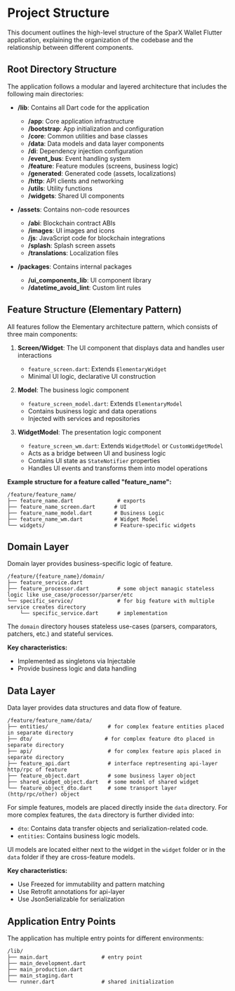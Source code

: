 # Project Structure

This document outlines the high-level structure of the SparX Wallet Flutter application, explaining the organization of the codebase and the relationship between different components.

## Root Directory Structure

The application follows a modular and layered architecture that includes the following main directories:

- **/lib**: Contains all Dart code for the application  
  - **/app**: Core application infrastructure  
  - **/bootstrap**: App initialization and configuration  
  - **/core**: Common utilities and base classes  
  - **/data**: Data models and data layer components  
  - **/di**: Dependency injection configuration  
  - **/event_bus**: Event handling system  
  - **/feature**: Feature modules (screens, business logic)  
  - **/generated**: Generated code (assets, localizations)  
  - **/http**: API clients and networking  
  - **/utils**: Utility functions  
  - **/widgets**: Shared UI components  

- **/assets**: Contains non-code resources  
  - **/abi**: Blockchain contract ABIs  
  - **/images**: UI images and icons  
  - **/js**: JavaScript code for blockchain integrations  
  - **/splash**: Splash screen assets  
  - **/translations**: Localization files  

- **/packages**: Contains internal packages  
  - **/ui_components_lib**: UI component library  
  - **/datetime_avoid_lint**: Custom lint rules  

## Feature Structure (Elementary Pattern)

All features follow the Elementary architecture pattern, which consists of three main components:

1. **Screen/Widget**: The UI component that displays data and handles user interactions  
   - `feature_screen.dart`: Extends `ElementaryWidget`  
   - Minimal UI logic, declarative UI construction  

2. **Model**: The business logic component  
   - `feature_screen_model.dart`: Extends `ElementaryModel`  
   - Contains business logic and data operations  
   - Injected with services and repositories  

3. **WidgetModel**: The presentation logic component  
   - `feature_screen_wm.dart`: Extends `WidgetModel` or `CustomWidgetModel`  
   - Acts as a bridge between UI and business logic  
   - Contains UI state as `StateNotifier` properties  
   - Handles UI events and transforms them into model operations  

**Example structure for a feature called "feature_name":**

```
/feature/feature_name/
├── feature_name.dart              # exports
├── feature_name_screen.dart      # UI
├── feature_name_model.dart       # Business Logic
├── feature_name_wm.dart          # Widget Model
└── widgets/                      # Feature-specific widgets
```

## Domain Layer

Domain layer provides business-specific logic of feature.

```
/feature/{feature_name}/domain/
├── feature_service.dart
├── feature_processor.dart         # some object managic stateless logic like use_case/processor/parser/etc
└── specific_service/              # for big feature with multiple service creates directory
    └── specific_service.dart      # implementation
```

The `domain` directory houses stateless use-cases (parsers, comparators, patchers, etc.) and stateful services.

**Key characteristics:**

- Implemented as singletons via Injectable  
- Provide business logic and data handling  

## Data Layer

Data layer provides data structures and data flow of feature.

```
/feature/feature_name/data/
├── entities/                   # for complex feature entities placed in separate directory
├── dto/                       # for complex feature dto placed in separate directory
├── api/                        # for complex feature apis placed in separate directory
├── feature_api.dart            # interface reptresenting api-layer http/rpc of feature
├── feature_object.dart         # some business layer object
├── shared_widget_object.dart   # some model of shared widget
└── feature_object_dto.dart     # some transport layer (http/rpc/other) object        
```

For simple features, models are placed directly inside the `data` directory. For more complex features, the `data` directory is further divided into:

- `dto`: Contains data transfer objects and serialization-related code.
- `entities`: Contains business logic models.

UI models are located either next to the widget in the `widget` folder or in the `data` folder if they are cross-feature models.

**Key characteristics:**

- Use Freezed for immutability and pattern matching  
- Use Retrofit annotations for api-layer
- Use JsonSerializable for serialization  

## Application Entry Points

The application has multiple entry points for different environments:

```
/lib/
├── main.dart                 # entry point
├── main_development.dart
├── main_production.dart
├── main_staging.dart
└── runner.dart               # shared initialization
```
